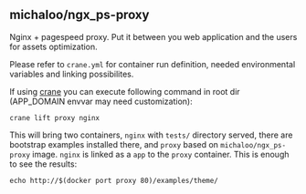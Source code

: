 michaloo/ngx_ps-proxy
---

Nginx + pagespeed proxy. Put it between you web application and the users for assets optimization.

Please refer to `crane.yml` for container run definition, needed environmental variables and linking possibilites.

If using [crane](https://github.com/michaelsauter/crane) you can execute following command in root dir (APP_DOMAIN envvar may need customization):

`crane lift proxy nginx`

This will bring two containers, `nginx` with `tests/` directory served, there are bootstrap examples installed there, and `proxy` based on `michaloo/ngx_ps-proxy` image. `nginx` is linked as a `app` to the `proxy` container. This is enough to see the results:

`echo http://$(docker port proxy 80)/examples/theme/`
